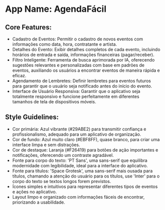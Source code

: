 # **App Name**: AgendaFácil

## Core Features:

- Cadastro de Eventos: Permitir o cadastro de novos eventos com informações como data, hora, contratante e artista.
- Detalhes do Evento: Exibir detalhes completos de cada evento, incluindo horários de entrada e saída, informações financeiras (pagar/receber).
- Filtro Inteligente: Ferramenta de busca aprimorada por IA, oferecendo sugestões relevantes e personalizadas com base em padrões de eventos, auxiliando os usuários a encontrar eventos de maneira rápida e eficaz.
- Agendamento de Lembretes: Definir lembretes para eventos futuros para garantir que o usuário seja notificado antes do início do evento.
- Interface de Usuário Responsiva: Garantir que o aplicativo seja totalmente responsivo e funcione perfeitamente em diferentes tamanhos de tela de dispositivos móveis.

## Style Guidelines:

- Cor primária: Azul vibrante (#29ABE2) para transmitir confiança e profissionalismo, adequado para um aplicativo de organização.
- Cor de fundo: Azul muito claro (#EBF8FF), quase branco, para criar uma interface limpa e sem distrações.
- Cor de destaque: Laranja (#F26419) para botões de ação importantes e notificações, oferecendo um contraste agradável.
- Fonte para corpo do texto: 'PT Sans', uma sans-serif que equilibra modernidade com legibilidade, ideal para a interface do aplicativo.
- Fonte para títulos: 'Space Grotesk', uma sans-serif mais ousada para títulos, chamando a atenção do usuário para os títulos, use 'Inter' para o corpo do texto se textos longos forem previstos.
- Ícones simples e intuitivos para representar diferentes tipos de eventos e ações no aplicativo.
- Layout limpo e organizado com informações fáceis de encontrar, priorizando a usabilidade.